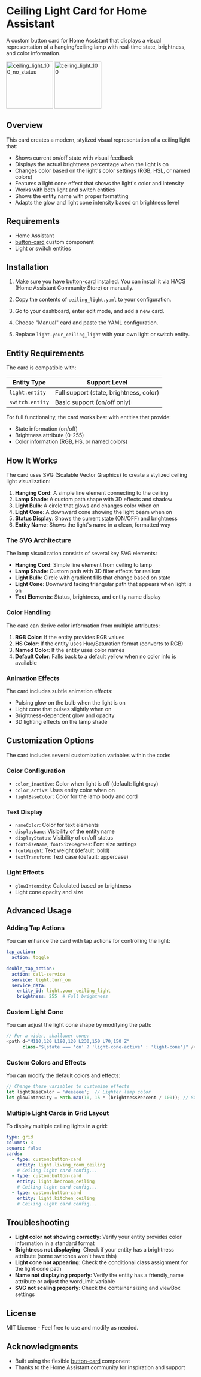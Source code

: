 # Ceiling Light Card for Home Assistant

A custom button card for Home Assistant that displays a visual representation of a hanging/ceiling lamp with real-time state, brightness, and color information.

<img width="125" alt="ceiling_light_100_no_status" src="https://github.com/user-attachments/assets/bd55d96b-0e9f-4dff-b74a-28eee6889abd" />

<img width="125" alt="ceiling_light_100" src="https://github.com/user-attachments/assets/4dc736e1-2822-48ae-9ecc-543463b0fbd9" />

## Overview

This card creates a modern, stylized visual representation of a ceiling light that:
- Shows current on/off state with visual feedback
- Displays the actual brightness percentage when the light is on
- Changes color based on the light's color settings (RGB, HSL, or named colors)
- Features a light cone effect that shows the light's color and intensity
- Works with both light and switch entities
- Shows the entity name with proper formatting
- Adapts the glow and light cone intensity based on brightness level

## Requirements

- Home Assistant
- [button-card](https://github.com/custom-cards/button-card) custom component
- Light or switch entities

## Installation

1. Make sure you have [button-card](https://github.com/custom-cards/button-card) installed. You can install it via HACS (Home Assistant Community Store) or manually.

2. Copy the contents of `ceiling_light.yaml` to your configuration.

3. Go to your dashboard, enter edit mode, and add a new card.

4. Choose "Manual" card and paste the YAML configuration.

5. Replace `light.your_ceiling_light` with your own light or switch entity.

## Entity Requirements

The card is compatible with:

| Entity Type | Support Level |
|-------------|---------------|
| `light.entity` | Full support (state, brightness, color) |
| `switch.entity` | Basic support (on/off only) |

For full functionality, the card works best with entities that provide:
- State information (on/off)
- Brightness attribute (0-255)
- Color information (RGB, HS, or named colors)

## How It Works

The card uses SVG (Scalable Vector Graphics) to create a stylized ceiling light visualization:

1. **Hanging Cord**: A simple line element connecting to the ceiling
2. **Lamp Shade**: A custom path shape with 3D effects and shadow
3. **Light Bulb**: A circle that glows and changes color when on
4. **Light Cone**: A downward cone showing the light beam when on
5. **Status Display**: Shows the current state (ON/OFF) and brightness
6. **Entity Name**: Shows the light's name in a clean, formatted way

### The SVG Architecture

The lamp visualization consists of several key SVG elements:

- **Hanging Cord**: Simple line element from ceiling to lamp
- **Lamp Shade**: Custom path with 3D filter effects for realism
- **Light Bulb**: Circle with gradient fills that change based on state
- **Light Cone**: Downward facing triangular path that appears when light is on
- **Text Elements**: Status, brightness, and entity name display

### Color Handling

The card can derive color information from multiple attributes:

1. **RGB Color**: If the entity provides RGB values
2. **HS Color**: If the entity uses Hue/Saturation format (converts to RGB)
3. **Named Color**: If the entity uses color names
4. **Default Color**: Falls back to a default yellow when no color info is available

### Animation Effects

The card includes subtle animation effects:
- Pulsing glow on the bulb when the light is on
- Light cone that pulses slightly when on
- Brightness-dependent glow and opacity
- 3D lighting effects on the lamp shade

## Customization Options

The card includes several customization variables within the code:

### Color Configuration
- `color_inactive`: Color when light is off (default: light gray)
- `color_active`: Uses entity color when on
- `lightBaseColor`: Color for the lamp body and cord

### Text Display
- `nameColor`: Color for text elements
- `displayName`: Visibility of the entity name
- `displayStatus`: Visibility of on/off status
- `fontSizeName`, `fontSizeDegrees`: Font size settings
- `fontWeight`: Text weight (default: bold)
- `textTransform`: Text case (default: uppercase)

### Light Effects
- `glowIntensity`: Calculated based on brightness
- Light cone opacity and size

## Advanced Usage

### Adding Tap Actions

You can enhance the card with tap actions for controlling the light:

```yaml
tap_action:
  action: toggle
  
double_tap_action:
  action: call-service
  service: light.turn_on
  service_data:
    entity_id: light.your_ceiling_light
    brightness: 255  # Full brightness
```

### Custom Light Cone

You can adjust the light cone shape by modifying the path:

```javascript
// For a wider, shallower cone:
<path d="M110,120 L190,120 L230,150 L70,150 Z" 
      class="${state === 'on' ? 'light-cone-active' : 'light-cone'}" />
```

### Custom Colors and Effects

You can modify the default colors and effects:

```javascript
// Change these variables to customize effects
let lightBaseColor = '#eeeeee';  // Lighter lamp color
let glowIntensity = Math.max(10, 15 * (brightnessPercent / 100)); // Stronger glow
```

### Multiple Light Cards in Grid Layout

To display multiple ceiling lights in a grid:

```yaml
type: grid
columns: 3
square: false
cards:
  - type: custom:button-card
    entity: light.living_room_ceiling
    # Ceiling light card config...
  - type: custom:button-card
    entity: light.bedroom_ceiling
    # Ceiling light card config...
  - type: custom:button-card
    entity: light.kitchen_ceiling
    # Ceiling light card config...
```

## Troubleshooting

- **Light color not showing correctly**: Verify your entity provides color information in a standard format
- **Brightness not displaying**: Check if your entity has a brightness attribute (some switches won't have this)
- **Light cone not appearing**: Check the conditional class assignment for the light cone path
- **Name not displaying properly**: Verify the entity has a friendly_name attribute or adjust the wordLimit variable
- **SVG not scaling properly**: Check the container sizing and viewBox settings

## License

MIT License - Feel free to use and modify as needed.

## Acknowledgments

- Built using the flexible [button-card](https://github.com/custom-cards/button-card) component
- Thanks to the Home Assistant community for inspiration and support
